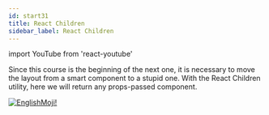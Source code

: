 ```yaml
---
id: start31
title: React Children
sidebar_label: React Children
---
```


import YouTube from 'react-youtube'

Since this course is the beginning of the next one, it is necessary to move the layout from a smart component to a stupid one. With the React Children utility, here we will return any props-passed component.

<YouTube videoId='TL65kwAL0bE' />

[![EnglishMoji!](/img/logo/NeuroCoder.png)](https://vk.com/neurocoder)
